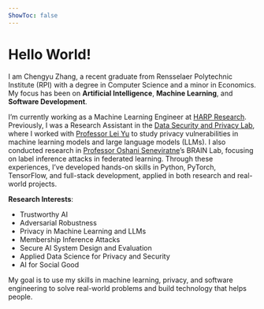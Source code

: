 ```yaml
---
ShowToc: false
---
```

# Hello World!

I am Chengyu Zhang, a recent graduate from Rensselaer Polytechnic Institute (RPI) with a degree in Computer Science and a minor in Economics. My focus has been on **Artificial Intelligence**, **Machine Learning**, and **Software Development**.

I’m currently working as a Machine Learning Engineer at [HARP Research](https://www.harpresearch.ai). Previously, I was a Research Assistant in the [Data Security and Privacy Lab](https://leiyucs.github.io), where I worked with [Professor Lei Yu](https://leiyucs.github.io) to study privacy vulnerabilities in machine learning models and large language models (LLMs). I also conducted research in [Professor Oshani Seneviratne](https://oshani.info)’s BRAIN Lab, focusing on label inference attacks in federated learning. Through these experiences, I’ve developed hands-on skills in Python, PyTorch, TensorFlow, and full-stack development, applied in both research and real-world projects.


**Research Interests**:
- Trustworthy AI
- Adversarial Robustness
- Privacy in Machine Learning and LLMs
- Membership Inference Attacks
- Secure AI System Design and Evaluation
- Applied Data Science for Privacy and Security
- AI for Social Good

My goal is to use my skills in machine learning, privacy, and software engineering to solve real-world problems and build technology that helps people.

